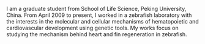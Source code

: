 I am a graduate student from School of Life Science, Peking University, China. From April 2009 to present, I worked in a zebrafish laboratory with the interests in the molecular and cellular mechanisms of hematopoietic and cardiovascular development using genetic tools. My works focus on studying the mechanism behind heart and fin regeneration in zebrafish.
